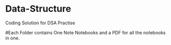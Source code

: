# Data-Structure
Coding Solution for DSA Practise

#Each Folder contains One Note Notebooks and a PDF for all the notebooks in one.
